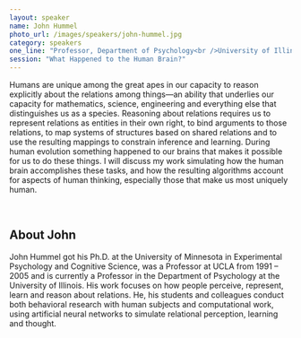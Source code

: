 ```yaml
---
layout: speaker
name: John Hummel
photo_url: /images/speakers/john-hummel.jpg
category: speakers
one_line: "Professor, Department of Psychology<br />University of Illinois"
session: "What Happened to the Human Brain?"
---
```




Humans are unique among the great apes in our capacity to reason explicitly about the relations among things—an ability that underlies our capacity for mathematics, science, engineering and everything else that distinguishes us as a species. Reasoning about relations requires us to represent relations as entities in their own right, to bind arguments to those relations, to map systems of structures based on shared relations and to use the resulting mappings to constrain inference and learning. During human evolution something happened to our brains that makes it possible for us to do these things. I will discuss my work simulating how the human brain accomplishes these tasks, and how the resulting algorithms account for aspects of human thinking, especially those that make us most uniquely human.

<br/>

## About John
John Hummel got his Ph.D. at the University of Minnesota in Experimental Psychology and Cognitive Science, was a Professor at UCLA from 1991 – 2005 and is currently a Professor in the Department of Psychology at the University of Illinois. His work focuses on how people perceive, represent, learn and reason about relations. He, his students and colleagues conduct both behavioral research with human subjects and computational work, using artificial neural networks to simulate relational perception, learning and thought.
